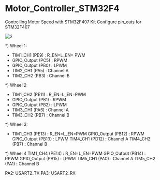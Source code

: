 # Motor_Controller_STM32F4
Controlling Motor Speed with STM32F407 Kit
Configure pin_outs for STM32F407

![2](https://github.com/WanL0q/Motor_Controller_STM32F4/assets/134664967/6f5dd2d4-7768-4194-b607-57ba9f7a5470)

*) Wheel 1:
- TIM1_CH1 (PE9) : R_EN=L_EN= PWM 
- GPIO_Output (PC5) : RPWM
- GPIO_Output (PB0) : LPWM
- TIM2_CH1 (PA5) : Channel A
- TIM2_CH2 (PB3) : Channel B

*) Wheel 2:
- TIM1_CH2 (PE11) : R_EN=L_EN=PWM
- GPIO_Output (PB1) : RPWM
- GPIO_Output (PB2) : LPWM
- TIM3_CH1 (PA6) : Channel A
- TIM3_CH2 (PB7) : Channel B

*) Wheel 3:
- TIM1_CH3 (PE13) : R_EN=L_EN=PWM
GPIO_Output (PB12) : RPWM
GPIO_Output (PB13) : LPWM
TIM4_CH1 (PD12) : Channel A
TIM4_CH2 (PB7) : Channel B

*) Wheel 4
TIM1_CH4 (PE14) : R_EN=L_EN=PWM	
GPIO_Output (PB14) : RPWM
GPIO_Output (PB15) : LPWM
TIM5_CH1 (PA0) : Channel A
TIM5_CH2 (PA1) : Channel B

PA2: USART2_TX
PA3: USART2_RX

